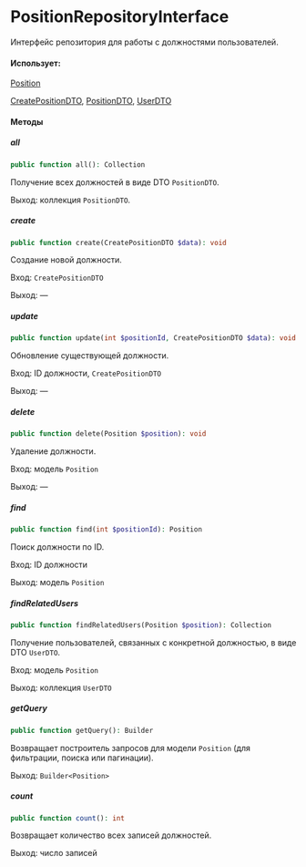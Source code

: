 
# PositionRepositoryInterface

Интерфейс репозитория для работы с должностями пользователей.

#### Использует:

[Position](/app/Models/User/Position.md)

[CreatePositionDTO](/app/DTO/User/Position/CreatePositionDTO.md), [PositionDTO](/app/DTO/User/Position/PositionDTO.md), [UserDTO](/app/DTO/User/UserDTO.md)

#### Методы

##### all

```php
public function all(): Collection
```

Получение всех должностей в виде DTO `PositionDTO`.

Выход: коллекция `PositionDTO`.

##### create

```php
public function create(CreatePositionDTO $data): void
```

Создание новой должности.

Вход: `CreatePositionDTO`

Выход: —

##### update

```php
public function update(int $positionId, CreatePositionDTO $data): void
```

Обновление существующей должности.

Вход: ID должности, `CreatePositionDTO`

Выход: —

##### delete

```php
public function delete(Position $position): void
```

Удаление должности.

Вход: модель `Position`

Выход: —

##### find

```php
public function find(int $positionId): Position
```

Поиск должности по ID.

Вход: ID должности

Выход: модель `Position`

##### findRelatedUsers

```php
public function findRelatedUsers(Position $position): Collection
```

Получение пользователей, связанных с конкретной должностью, в виде DTO `UserDTO`.

Вход: модель `Position`

Выход: коллекция `UserDTO`

##### getQuery

```php
public function getQuery(): Builder
```

Возвращает построитель запросов для модели `Position` (для фильтрации, поиска или пагинации).

Выход: `Builder<Position>`

##### count

```php
public function count(): int
```

Возвращает количество всех записей должностей.

Выход: число записей
